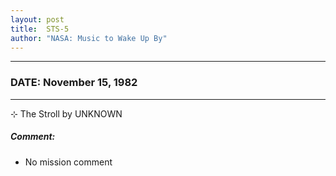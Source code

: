 ```yaml
---
layout: post
title:  STS-5
author: "NASA: Music to Wake Up By"
---
```


----
### DATE: November 15, 1982
----
⊹ The Stroll by UNKNOWN

##### Comment:
* No mission comment

